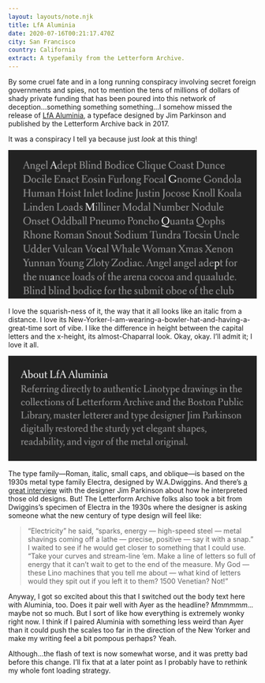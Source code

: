 ```yaml
---
layout: layouts/note.njk
title: LfA Aluminia
date: 2020-07-16T00:21:17.470Z
city: San Francisco
country: California
extract: A typefamily from the Letterform Archive.
---
```


By some cruel fate and in a long running conspiracy involving secret foreign governments and spies, not to mention the tens of millions of dollars of shady private funding that has been poured into this network of deception...something something something...I somehow missed the release of [LfA Aluminia](https://shop.letterformarchive.org/products/aluminia-fonts?variant=7014645497892), a typeface designed by Jim Parkinson and published by the Letterform Archive back in 2017.

It was a conspiracy I tell ya because just _look_ at this thing!

![A specimen of Aluminia](/images/alum-1.png)

I love the squarish-ness of it, the way that it all looks like an italic from a distance. I love its New-Yorker-I-am-wearing-a-bowler-hat-and-having-a-great-time sort of vibe. I like the difference in height between the capital letters and the x-height, its almost-Chaparral look. Okay, okay. I’ll admit it; I love it all.

![Another specimen of Aluminia](/images/alum-2.png)

The type family—Roman, italic, small caps, and oblique—is based on the 1930s metal type family Electra, designed by W.A.Dwiggins. And there’s [a great interview](https://letterformarchive.org/news/recasting-aluminia) with the designer Jim Parkinson about how he interpreted those old designs. But! The Letterform Archive folks also took a bit from Dwiggins’s specimen of Electra in the 1930s where the designer is asking someone what the new century of type design will feel like:

> “Electricity” he said, “sparks, energy — high-speed steel — metal shavings coming off a lathe — precise, positive — say it with a snap.” I waited to see if he would get closer to something that I could use. “Take your curves and stream-line ’em. Make a line of letters so full of energy that it can’t wait to get to the end of the measure. My God — these Lino machines that you tell me about — what kind of letters would they spit out if you left it to them? 1500 Venetian? Not!”

Anyway, I got so excited about this that I switched out the body text here with Aluminia, too. Does it pair well with Ayer as the headline? _Mmmmmm..._ maybe not so much. But I sort of like how everything is extremely wonky right now. I think if I paired Aluminia with something less weird than Ayer than it could push the scales too far in the direction of the New Yorker and make my writing feel a bit pompous perhaps? Yeah.

Although...the flash of text is now somewhat worse, and it was pretty bad before this change. I’ll fix that at a later point as I probably have to rethink my whole font loading strategy.
